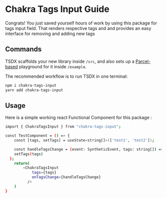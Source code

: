 # Chakra Tags Input Guide

Congrats! You just saved yourself hours of work by using this package for tags input field.
That renders respective tags and and provides an easy interface for removing and adding new tags

## Commands

TSDX scaffolds your new library inside `/src`, and also sets up a [Parcel-based](https://parceljs.org) playground for it inside `/example`.

The recommended workflow is to run TSDX in one terminal:

```bash
npm i chakra-tags-input
yarn add chakra-tags-input
```

## Usage

Here is a simple working react Functional Component for this package :

```bash
import { ChakraTagsInput } from "chakra-tags-input";

const TestComponent = () => {
	const [tags, setTags] = useState<string[]>(['test1', 'test2']);

	const handleTagsChange = (event: SyntheticEvent, tags: string[]) => {
    setTags(tags)
  };
	return(
		<ChakraTagsInput
            tags={tags}
            onTagsChange={handleTagsChange}
          />
	)
}
```